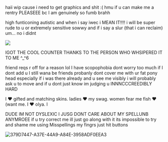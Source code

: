haii wip cause i need to get graphics and shit :( hmu if u can make me a rentry PLEASEEE bc I am genuinely so fumb brahh

high funticoning autistic and when i say iwec i MEAN IT!!!! i will be super rude to u or extremely sensitive sowwy and if i say a slur (that i can reclaim) um... no i didnt

![](https://komarev.com/ghpvc/?username=partiesareforlosers&color=red&label=my+lab+subjects) 

IGOT THE COOL COUNTER THANKS TO THE PERSON WHO WHSIPERED IT TO ME ^_^6

friend reqs r off for a reason lol I have scopophobia dont worry too much if I dont add u I still wana be friends probanly
dont cover me with ur fat pony head especially if i was there already and u see me visibly i will probably ask u to move and if u dont just know im judging u INNNCCCREEDIBLY HARD 

I ❤️ gifted and matching skins. ladies ❤️ my swag. women fear me fish ❤️(want me. I ❤️ olya. I 

DUDE IM NOT DYSLEXIC I JUSG DONT CARE ABOUT MY SPELLUNB ANYMROEE if u try correct me ill just go along with it its impossible to try and shame me using Misspellings my fingrs just hit buttons

![379D7447-A37E-44A9-A84E-3958ADF0EEA3](https://github.com/user-attachments/assets/824c34a7-0426-4aa1-a4c5-3c0f4a3a77b8)
